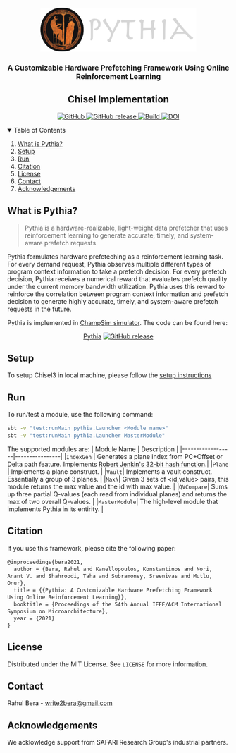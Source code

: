<p align="center">
  <a href="https://github.com/rahulbera/Pythia-HDL">
    <img src="logo.png" alt="Logo" width="354" height="100">
  </a>
  <h3 align="center">A Customizable Hardware Prefetching Framework Using Online Reinforcement Learning
  </h3>
  <h2 align="center">Chisel Implementation</h2>
</p>

<p align="center">
    <a href="https://github.com/rahulbera/Pythia-HDL/blob/master/LICENSE">
        <img alt="GitHub" src="https://img.shields.io/badge/License-MIT-yellow.svg">
    </a>
    <a href="https://github.com/rahulbera/Pythia-HDL/releases">
        <img alt="GitHub release" src="https://img.shields.io/github/release/rahulbera/Pythia-HDL">
    </a>
    <a href="https://github.com/rahulbera/Pythia-HDL">
        <img alt="Build" src="https://github.com/rahulbera/Pythia-HDL/actions/workflows/test.yml/badge.svg">
    </a>
    <a href="https://doi.org/10.5281/zenodo.5149410"><img src="https://zenodo.org/badge/DOI/10.5281/zenodo.5149410.svg" alt="DOI"></a>
</p>

<details open="open">
  <summary>Table of Contents</summary>
  <ol>
    <li><a href="#what-is-pythia">What is Pythia?</a></li>
    <li><a href="#setup">Setup</a></li>
    <li><a href="#Run">Run</a></li>
    <li><a href="#citation">Citation</a></li>
    <li><a href="#license">License</a></li>
    <li><a href="#contact">Contact</a></li>
    <li><a href="#acknowledgements">Acknowledgements</a></li>
  </ol>
</details>

## What is Pythia?

> Pythia is a hardware-realizable, light-weight data prefetcher that uses reinforcement learning to generate accurate, timely, and system-aware prefetch requests. 

Pythia formulates hardware prefeteching as a reinforcement learning task. For every demand request, Pythia observes multiple different types of program context information to take a prefetch decision. For every prefetch decision, Pythia receives a numerical reward that evaluates prefetch quality under the current memory bandwidth utilization. Pythia uses this reward to reinforce the correlation between program context information and prefetch decision to generate highly accurate, timely, and system-aware prefetch requests in the future.

Pythia is implemented in [ChampSim simulator](https://github.com/ChampSim/ChampSim). The code can be found here:
<p align="center">
<a href="https://github.com/rahulbera/Pythia">Pythia</a>
    <a href="https://github.com/rahulbera/Pythia/releases">
        <img alt="GitHub release" src="https://img.shields.io/github/release/rahulbera/Pythia">
    </a>
</p>

## Setup

To setup Chisel3 in local machine, please follow the [setup instructions](https://github.com/chipsalliance/chisel3/blob/master/SETUP.md)

## Run

To run/test a module, use the following command:

```bash
sbt -v "test:runMain pythia.Launcher <Module name>"
sbt -v "test:runMain pythia.Launcher MasterModule"
```

The supported modules are:
| Module Name | Description |
|------------------|----------------|
|`IndexGen` | Generates a plane index from PC+Offset or Delta path feature. Implements [Robert Jenkin's 32-bit hash function](http://www.burtleburtle.net/bob/hash/doobs.html).|
|`Plane` | Implements a plane construct. |
|`Vault`| Implements a vault construct. Essentially a group of 3 planes. |
|`MaxN`| Given 3 sets of <id,value> pairs, this module returns the max value and the id with max value. |
|`QVCompare`| Sums up three partial Q-values (each read from individual planes) and returns the max of two overall Q-values. |
|`MasterModule`| The high-level module that implements Pythia in its entirity. |

## Citation
If you use this framework, please cite the following paper:
```
@inproceedings{bera2021,
  author = {Bera, Rahul and Kanellopoulos, Konstantinos and Nori, Anant V. and Shahroodi, Taha and Subramoney, Sreenivas and Mutlu, Onur},
  title = {{Pythia: A Customizable Hardware Prefetching Framework Using Online Reinforcement Learning}},
  booktitle = {Proceedings of the 54th Annual IEEE/ACM International Symposium on Microarchitecture},
  year = {2021}
}
```

## License

Distributed under the MIT License. See `LICENSE` for more information.

## Contact

Rahul Bera - write2bera@gmail.com

## Acknowledgements
We acklowledge support from SAFARI Research Group's industrial partners.